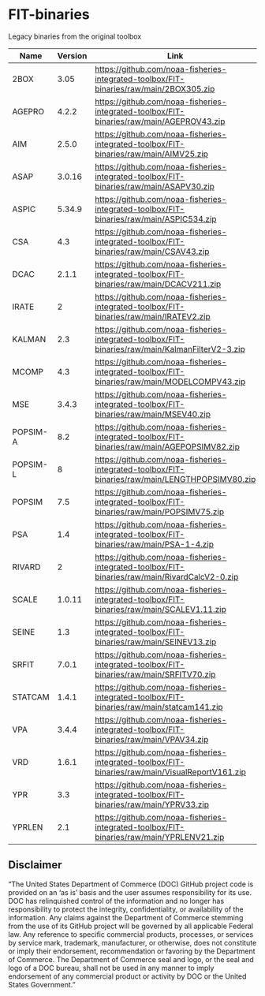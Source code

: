 # FIT-binaries
Legacy binaries from the original toolbox

|Name  | Version | Link  | 
| ---- | ------  | ----- |
|	2BOX	|	3.05	|	https://github.com/noaa-fisheries-integrated-toolbox/FIT-binaries/raw/main/2BOX305.zip	|
|	AGEPRO	|	4.2.2	|	https://github.com/noaa-fisheries-integrated-toolbox/FIT-binaries/raw/main/AGEPROV43.zip	|
|	AIM	|	2.5.0	|	https://github.com/noaa-fisheries-integrated-toolbox/FIT-binaries/raw/main/AIMV25.zip	|
|	ASAP	|	3.0.16	|	https://github.com/noaa-fisheries-integrated-toolbox/FIT-binaries/raw/main/ASAPV30.zip	|
|	ASPIC	|	5.34.9	|	https://github.com/noaa-fisheries-integrated-toolbox/FIT-binaries/raw/main/ASPIC534.zip	|
|	CSA	|	4.3	|	https://github.com/noaa-fisheries-integrated-toolbox/FIT-binaries/raw/main/CSAV43.zip	|
|	DCAC	|	2.1.1	|	https://github.com/noaa-fisheries-integrated-toolbox/FIT-binaries/raw/main/DCACV211.zip	|
|	IRATE	|	2	|	https://github.com/noaa-fisheries-integrated-toolbox/FIT-binaries/raw/main/IRATEV2.zip	|
|	KALMAN	|	2.3	|	https://github.com/noaa-fisheries-integrated-toolbox/FIT-binaries/raw/main/KalmanFilterV2-3.zip	|
|	MCOMP	|	4.3	|	https://github.com/noaa-fisheries-integrated-toolbox/FIT-binaries/raw/main/MODELCOMPV43.zip	|
|	MSE	|	3.4.3	|	https://github.com/noaa-fisheries-integrated-toolbox/FIT-binaries/raw/main/MSEV40.zip	|
|	POPSIM-A	|	8.2	|	https://github.com/noaa-fisheries-integrated-toolbox/FIT-binaries/raw/main/AGEPOPSIMV82.zip	|
|	POPSIM-L	|	8	|	https://github.com/noaa-fisheries-integrated-toolbox/FIT-binaries/raw/main/LENGTHPOPSIMV80.zip	|
|	POPSIM	|	7.5	|	https://github.com/noaa-fisheries-integrated-toolbox/FIT-binaries/raw/main/POPSIMV75.zip	|
|	PSA	|	1.4	|	https://github.com/noaa-fisheries-integrated-toolbox/FIT-binaries/raw/main/PSA-1-4.zip	|
|	RIVARD	|	2	|	https://github.com/noaa-fisheries-integrated-toolbox/FIT-binaries/raw/main/RivardCalcV2-0.zip	|
|	SCALE	|	1.0.11	|	https://github.com/noaa-fisheries-integrated-toolbox/FIT-binaries/raw/main/SCALEV1.11.zip	|
|	SEINE	|	1.3	|	https://github.com/noaa-fisheries-integrated-toolbox/FIT-binaries/raw/main/SEINEV13.zip	|
|	SRFIT	|	7.0.1	|	https://github.com/noaa-fisheries-integrated-toolbox/FIT-binaries/raw/main/SRFITV70.zip	|
|	STATCAM	|	1.4.1	|	https://github.com/noaa-fisheries-integrated-toolbox/FIT-binaries/raw/main/statcam141.zip	|
|	VPA	|	3.4.4	|	https://github.com/noaa-fisheries-integrated-toolbox/FIT-binaries/raw/main/VPAV34.zip	|
|	VRD	|	1.6.1	|	https://github.com/noaa-fisheries-integrated-toolbox/FIT-binaries/raw/main/VisualReportV161.zip	|
|	YPR	|	3.3	|	https://github.com/noaa-fisheries-integrated-toolbox/FIT-binaries/raw/main/YPRV33.zip	|
|	YPRLEN	|	2.1	|	https://github.com/noaa-fisheries-integrated-toolbox/FIT-binaries/raw/main/YPRLENV21.zip |

## Disclaimer

“The United States Department of Commerce (DOC) GitHub project code is provided on an ‘as is’ basis and the user assumes responsibility for its use. DOC has relinquished control of the information and no longer has responsibility to protect the integrity, confidentiality, or availability of the information. Any claims against the Department of Commerce stemming from the use of its GitHub project will be governed by all applicable Federal law. Any reference to specific commercial products, processes, or services by service mark, trademark, manufacturer, or otherwise, does not constitute or imply their endorsement, recommendation or favoring by the Department of Commerce. The Department of Commerce seal and logo, or the seal and logo of a DOC bureau, shall not be used in any manner to imply endorsement of any commercial product or activity by DOC or the United States Government.”

